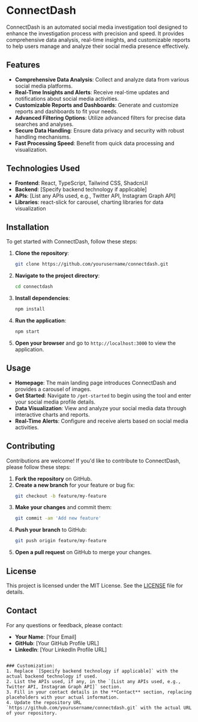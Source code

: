 
# ConnectDash

ConnectDash is an automated social media investigation tool designed to enhance the investigation process with precision and speed. It provides comprehensive data analysis, real-time insights, and customizable reports to help users manage and analyze their social media presence effectively.

## Features

- **Comprehensive Data Analysis**: Collect and analyze data from various social media platforms.
- **Real-Time Insights and Alerts**: Receive real-time updates and notifications about social media activities.
- **Customizable Reports and Dashboards**: Generate and customize reports and dashboards to fit your needs.
- **Advanced Filtering Options**: Utilize advanced filters for precise data searches and analyses.
- **Secure Data Handling**: Ensure data privacy and security with robust handling mechanisms.
- **Fast Processing Speed**: Benefit from quick data processing and visualization.

## Technologies Used

- **Frontend**: React, TypeScript, Tailwind CSS, ShadcnUI
- **Backend**: [Specify backend technology if applicable]
- **APIs**: [List any APIs used, e.g., Twitter API, Instagram Graph API]
- **Libraries**: react-slick for carousel, charting libraries for data visualization

## Installation

To get started with ConnectDash, follow these steps:

1. **Clone the repository**:
   ```bash
   git clone https://github.com/yourusername/connectdash.git
   ```

2. **Navigate to the project directory**:
   ```bash
   cd connectdash
   ```

3. **Install dependencies**:
   ```bash
   npm install
   ```

4. **Run the application**:
   ```bash
   npm start
   ```

5. **Open your browser** and go to `http://localhost:3000` to view the application.

## Usage

- **Homepage**: The main landing page introduces ConnectDash and provides a carousel of images.
- **Get Started**: Navigate to `/get-started` to begin using the tool and enter your social media profile details.
- **Data Visualization**: View and analyze your social media data through interactive charts and reports.
- **Real-Time Alerts**: Configure and receive alerts based on social media activities.

## Contributing

Contributions are welcome! If you'd like to contribute to ConnectDash, please follow these steps:

1. **Fork the repository** on GitHub.
2. **Create a new branch** for your feature or bug fix:
   ```bash
   git checkout -b feature/my-feature
   ```
3. **Make your changes** and commit them:
   ```bash
   git commit -am 'Add new feature'
   ```
4. **Push your branch** to GitHub:
   ```bash
   git push origin feature/my-feature
   ```
5. **Open a pull request** on GitHub to merge your changes.

## License

This project is licensed under the MIT License. See the [LICENSE](LICENSE) file for details.

## Contact

For any questions or feedback, please contact:

- **Your Name**: [Your Email]
- **GitHub**: [Your GitHub Profile URL]
- **LinkedIn**: [Your LinkedIn Profile URL]
```

### Customization:
1. Replace `[Specify backend technology if applicable]` with the actual backend technology if used.
2. List the APIs used, if any, in the `[List any APIs used, e.g., Twitter API, Instagram Graph API]` section.
3. Fill in your contact details in the **Contact** section, replacing placeholders with your actual information.
4. Update the repository URL `https://github.com/yourusername/connectdash.git` with the actual URL of your repository.
